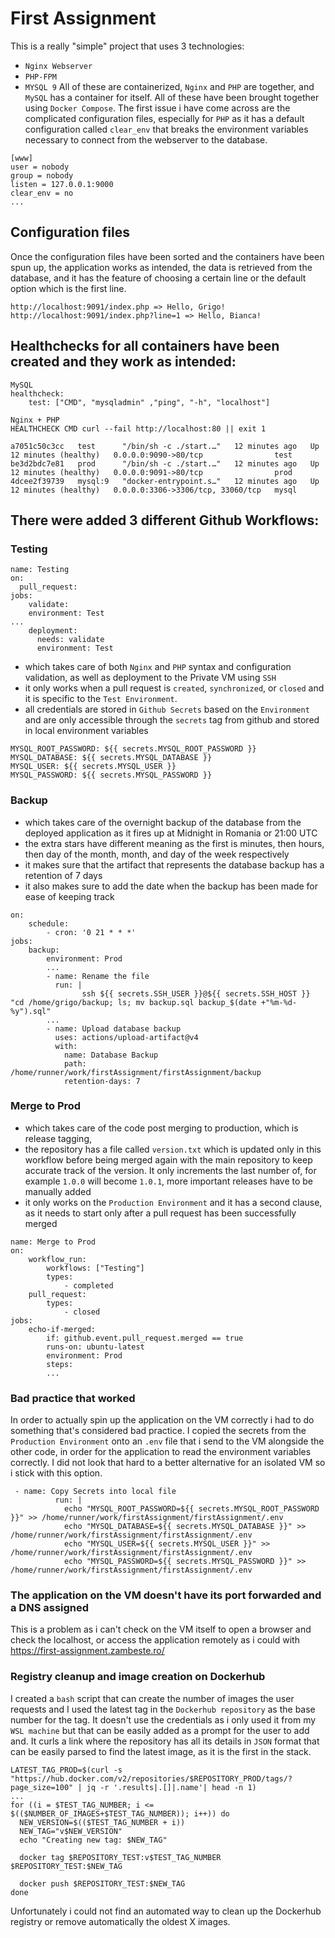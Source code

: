 # First Assignment

This is a really "simple" project that uses 3 technologies:
- ```Nginx Webserver```
- ```PHP-FPM```
- ```MYSQL 9```
All of these are containerized, ```Nginx``` and ```PHP``` are together, and ```MySQL``` has a container for itself. All of these have been brought together using ```Docker Compose```. The first issue i have come across are the complicated configuration files, especially for ```PHP``` as it has a default configuration called ```clear_env``` that breaks the environment variables necessary to connect from the webserver to the database.
```
[www]
user = nobody
group = nobody
listen = 127.0.0.1:9000
clear_env = no
...
```
## Configuration files
Once the configuration files have been sorted and the containers have been spun up, the application works as intended, the data is retrieved from the database, and it has the feature of choosing a certain line or the default option which is the first line.
```
http://localhost:9091/index.php => Hello, Grigo!
http://localhost:9091/index.php?line=1 => Hello, Bianca!
```
## Healthchecks for all containers have been created and they work as intended:
```
MySQL
healthcheck:
    test: ["CMD", "mysqladmin" ,"ping", "-h", "localhost"]

Nginx + PHP
HEALTHCHECK CMD curl --fail http://localhost:80 || exit 1
```
```
a7051c50c3cc   test      "/bin/sh -c ./start.…"   12 minutes ago   Up 12 minutes (healthy)   0.0.0.0:9090->80/tcp                test
be3d2bdc7e81   prod      "/bin/sh -c ./start.…"   12 minutes ago   Up 12 minutes (healthy)   0.0.0.0:9091->80/tcp                prod
4dcee2f39739   mysql:9   "docker-entrypoint.s…"   12 minutes ago   Up 12 minutes (healthy)   0.0.0.0:3306->3306/tcp, 33060/tcp   mysql
```
## There were added 3 different Github Workflows:
### Testing
```
name: Testing
on: 
  pull_request:
jobs:
    validate:
    environment: Test
...
    deployment:
      needs: validate
      environment: Test
```
 - which takes care of both ```Nginx``` and ```PHP``` syntax and configuration validation, as well as deployment to the Private VM using ```SSH```
 - it only works when a pull request is ```created```, ```synchronized```, or ```closed``` and it is specific to the ```Test Environment```.
 - all credentials are stored in ```Github Secrets``` based on the ```Environment``` and are only accessible through the ```secrets``` tag from github and stored in local environment variables
```
MYSQL_ROOT_PASSWORD: ${{ secrets.MYSQL_ROOT_PASSWORD }}
MYSQL_DATABASE: ${{ secrets.MYSQL_DATABASE }}
MYSQL_USER: ${{ secrets.MYSQL_USER }}
MYSQL_PASSWORD: ${{ secrets.MYSQL_PASSWORD }}
```

### Backup
 - which takes care of the overnight backup of the database from the deployed application as it fires up at Midnight in Romania or 21:00 UTC
 - the extra stars have different meaning as the first is minutes, then hours, then day of the month, month, and day of the week respectively
 - it makes sure that the artifact that represents the database backup has a retention of 7 days
 - it also makes sure to add the date when the backup has been made for ease of keeping track
```
on:
    schedule:
        - cron: '0 21 * * *'
jobs:
    backup:
        environment: Prod
        ...
        - name: Rename the file
          run: |  
                ssh ${{ secrets.SSH_USER }}@${{ secrets.SSH_HOST }} "cd /home/grigo/backup; ls; mv backup.sql backup_$(date +"%m-%d-%y").sql"
        ... 
        - name: Upload database backup
          uses: actions/upload-artifact@v4
          with:
            name: Database Backup
            path: /home/runner/work/firstAssignment/firstAssignment/backup
            retention-days: 7
```
### Merge to Prod
- which takes care of the code post merging to production, which is release tagging,
- the repository has a file called ```version.txt``` which is updated only in this workflow before being merged again with the main repository to keep accurate track of the  version. It only increments the last number of, for example ```1.0.0``` will become ```1.0.1```, more important releases have to be manually added
- it only works on the ```Production Environment``` and it has a second clause, as it needs to start only after a pull request has been successfully merged
```
name: Merge to Prod
on:
    workflow_run:
        workflows: ["Testing"]
        types: 
            - completed
    pull_request:
        types:
            - closed
jobs:
    echo-if-merged:
        if: github.event.pull_request.merged == true
        runs-on: ubuntu-latest
        environment: Prod
        steps: 
        ...
```
### Bad practice that worked
In order to actually spin up the application on the VM correctly i had to do something that's considered bad practice. I copied the secrets from the ```Production Environment``` onto an ```.env``` file that i send to the VM alongside the other code, in order for the application to read the environment variables correctly. I did not look that hard to a better alternative for an isolated VM so i stick with this option.
```
 - name: Copy Secrets into local file
          run: |
            echo "MYSQL_ROOT_PASSWORD=${{ secrets.MYSQL_ROOT_PASSWORD }}" >> /home/runner/work/firstAssignment/firstAssignment/.env
            echo "MYSQL_DATABASE=${{ secrets.MYSQL_DATABASE }}" >> /home/runner/work/firstAssignment/firstAssignment/.env
            echo "MYSQL_USER=${{ secrets.MYSQL_USER }}" >> /home/runner/work/firstAssignment/firstAssignment/.env
            echo "MYSQL_PASSWORD=${{ secrets.MYSQL_PASSWORD }}" >> /home/runner/work/firstAssignment/firstAssignment/.env
```
### The application on the VM doesn't have its port forwarded and a DNS assigned
This is a problem as i can't check on the VM itself to open a browser and check the localhost, or access the application remotely as i could with https://first-assignment.zambeste.ro/
### Registry cleanup and image creation on Dockerhub
I created a ```bash``` script that can create the number of images the user requests and I used the latest tag in the ```Dockerhub repository``` as the base number for the tag. It doesn't use the credentials as i only used it from my ```WSL machine``` but that can be easily added as a prompt for the user to add and. It curls a link where the repository has all its details in ```JSON``` format that can be easily parsed to find the latest image, as it is the first in the stack.
```
LATEST_TAG_PROD=$(curl -s "https://hub.docker.com/v2/repositories/$REPOSITORY_PROD/tags/?page_size=100" | jq -r '.results|.[]|.name'| head -n 1)
...
for ((i = $TEST_TAG_NUMBER; i <= $(($NUMBER_OF_IMAGES+$TEST_TAG_NUMBER)); i++)) do
  NEW_VERSION=$(($TEST_TAG_NUMBER + i))
  NEW_TAG="v$NEW_VERSION"
  echo "Creating new tag: $NEW_TAG"
  
  docker tag $REPOSITORY_TEST:v$TEST_TAG_NUMBER $REPOSITORY_TEST:$NEW_TAG
  
  docker push $REPOSITORY_TEST:$NEW_TAG
done
```
Unfortunately i could not find an automated way to clean up the Dockerhub registry or remove automatically the oldest X images.
